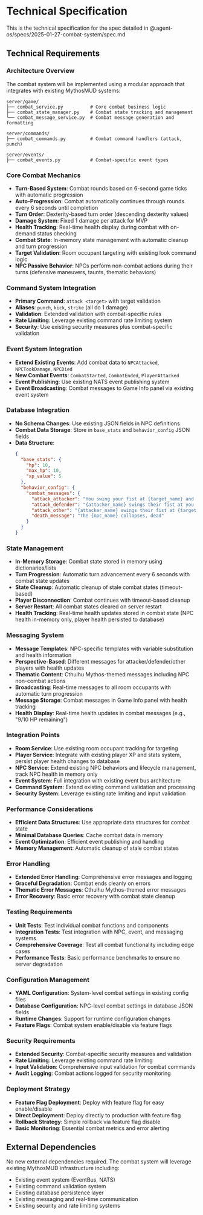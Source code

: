 # Technical Specification

This is the technical specification for the spec detailed in @.agent-os/specs/2025-01-27-combat-system/spec.md

## Technical Requirements

### Architecture Overview

The combat system will be implemented using a modular approach that integrates with existing MythosMUD systems:

```
server/game/
├── combat_service.py          # Core combat business logic
├── combat_state_manager.py    # Combat state tracking and management
└── combat_message_service.py  # Combat message generation and formatting

server/commands/
├── combat_commands.py         # Combat command handlers (attack, punch)

server/events/
├── combat_events.py           # Combat-specific event types
```

### Core Combat Mechanics

- **Turn-Based System**: Combat rounds based on 6-second game ticks with automatic progression
- **Auto-Progression**: Combat automatically continues through rounds every 6 seconds until completion
- **Turn Order**: Dexterity-based turn order (descending dexterity values)
- **Damage System**: Fixed 1 damage per attack for MVP
- **Health Tracking**: Real-time health display during combat with on-demand status checking
- **Combat State**: In-memory state management with automatic cleanup and turn progression
- **Target Validation**: Room occupant targeting with existing look command logic
- **NPC Passive Behavior**: NPCs perform non-combat actions during their turns (defensive maneuvers, taunts, thematic behaviors)

### Command System Integration

- **Primary Command**: `attack <target>` with target validation
- **Aliases**: `punch`, `kick`, `strike` (all do 1 damage)
- **Validation**: Extended validation with combat-specific rules
- **Rate Limiting**: Leverage existing command rate limiting system
- **Security**: Use existing security measures plus combat-specific validation

### Event System Integration

- **Extend Existing Events**: Add combat data to `NPCAttacked`, `NPCTookDamage`, `NPCDied`
- **New Combat Events**: `CombatStarted`, `CombatEnded`, `PlayerAttacked`
- **Event Publishing**: Use existing NATS event publishing system
- **Event Broadcasting**: Combat messages to Game Info panel via existing event system

### Database Integration

- **No Schema Changes**: Use existing JSON fields in NPC definitions
- **Combat Data Storage**: Store in `base_stats` and `behavior_config` JSON fields
- **Data Structure**:
  ```json
  {
    "base_stats": {
      "hp": 10,
      "max_hp": 10,
      "xp_value": 5
    },
    "behavior_config": {
      "combat_messages": {
        "attack_attacker": "You swing your fist at {target_name} and hit for {damage} damage",
        "attack_defender": "{attacker_name} swings their fist at you and hits you for {damage} damage",
        "attack_other": "{attacker_name} swings their fist at {target_name} and hits for {damage} damage",
        "death_message": "The {npc_name} collapses, dead"
      }
    }
  }
  ```

### State Management

- **In-Memory Storage**: Combat state stored in memory using dictionaries/lists
- **Turn Progression**: Automatic turn advancement every 6 seconds with combat state updates
- **State Cleanup**: Automatic cleanup of stale combat states (timeout-based)
- **Player Disconnection**: Combat continues with timeout-based cleanup
- **Server Restart**: All combat states cleared on server restart
- **Health Tracking**: Real-time health updates stored in combat state (NPC health in-memory only, player health persisted to database)

### Messaging System

- **Message Templates**: NPC-specific templates with variable substitution and health information
- **Perspective-Based**: Different messages for attacker/defender/other players with health updates
- **Thematic Content**: Cthulhu Mythos-themed messages including NPC non-combat actions
- **Broadcasting**: Real-time messages to all room occupants with automatic turn progression
- **Message Storage**: Combat messages in Game Info panel with health tracking
- **Health Display**: Real-time health updates in combat messages (e.g., "9/10 HP remaining")

### Integration Points

- **Room Service**: Use existing room occupant tracking for targeting
- **Player Service**: Integrate with existing player XP and stats system, persist player health changes to database
- **NPC Service**: Extend existing NPC behaviors and lifecycle management, track NPC health in memory only
- **Event System**: Full integration with existing event bus architecture
- **Command System**: Extend existing command validation and processing
- **Security System**: Leverage existing rate limiting and input validation

### Performance Considerations

- **Efficient Data Structures**: Use appropriate data structures for combat state
- **Minimal Database Queries**: Cache combat data in memory
- **Event Optimization**: Efficient event publishing and handling
- **Memory Management**: Automatic cleanup of stale combat states

### Error Handling

- **Extended Error Handling**: Comprehensive error messages and logging
- **Graceful Degradation**: Combat ends cleanly on errors
- **Thematic Error Messages**: Cthulhu Mythos-themed error messages
- **Error Recovery**: Basic error recovery with combat state cleanup

### Testing Requirements

- **Unit Tests**: Test individual combat functions and components
- **Integration Tests**: Test integration with NPC, event, and messaging systems
- **Comprehensive Coverage**: Test all combat functionality including edge cases
- **Performance Tests**: Basic performance benchmarks to ensure no server degradation

### Configuration Management

- **YAML Configuration**: System-level combat settings in existing config files
- **Database Configuration**: NPC-level combat settings in database JSON fields
- **Runtime Changes**: Support for runtime configuration changes
- **Feature Flags**: Combat system enable/disable via feature flags

### Security Requirements

- **Extended Security**: Combat-specific security measures and validation
- **Rate Limiting**: Leverage existing command rate limiting
- **Input Validation**: Comprehensive input validation for combat commands
- **Audit Logging**: Combat actions logged for security monitoring

### Deployment Strategy

- **Feature Flag Deployment**: Deploy with feature flag for easy enable/disable
- **Direct Deployment**: Deploy directly to production with feature flag
- **Rollback Strategy**: Simple rollback via feature flag disable
- **Basic Monitoring**: Essential combat metrics and error alerting

## External Dependencies

No new external dependencies required. The combat system will leverage existing MythosMUD infrastructure including:

- Existing event system (EventBus, NATS)
- Existing command validation system
- Existing database persistence layer
- Existing messaging and real-time communication
- Existing security and rate limiting systems

